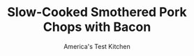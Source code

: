 ---
layout: ../../layouts/MarkdownPostLayout.astro
title: Slow-Cooked Smothered Pork Chops with Bacon
author: America's Test Kitchen
pubDate: 2023-03-15
description: "We successfully recreated a favorite slow-cooker dish into something that is better than the original-and it practically cooks itself."
image_url: https://res.cloudinary.com/hksqkdlah/image/upload/ar_1:1,c_fill,dpr_2.0,f_auto,fl_lossy.progressive.strip_profile,g_faces:auto,q_auto:low,w_344/5153_sfs-smothered-pork-chops-317007
tags: ["Main Courses","Pork","Slow Cooker","Cook's Country TV"]
calories: 3213
protein: 47
carbohydrates: 12
fats: 
fiber: 1
ingredients: ["4 slices, bacon, chopped fine",", Vegetable oil (if necessary)","6 , bone-in blade-cut pork chops, about 3/4 inch thick",", Salt and pepper","3 , yellow onions, halved and sliced into 1/2-inch half-moons","1 teaspoon, light brown sugar plus 1 tablespoon","1/4 cup, water plus 2 tablespoons","3 cloves, garlic, minced","2 teaspoons, minced fresh thyme leaves","3 cups, low-sodium chicken broth","1 tablespoon, soy sauce","2 , bay leaves","1 tablespoon, cornstarch","1 tablespoon, cider vinegar","1 tablespoon, minced fresh parsley leaves"]
serves: 6
time: ""
instructions: ["Fry bacon in large skillet over medium heat until lightly browned, about 8 minutes. Using slotted spoon, transfer bacon to paper towels, leaving fat in pan (you should have 2 tablespoons fat; if not, supplement with oil). Refrigerate bacon.","Heat fat over high heat until smoking. Meanwhile, pat pork chops dry with paper towels and sprinkle with salt and pepper. Cook 3 chops until golden brown on both sides, about 3 minutes per side. Transfer chops to slow-cooker insert. Repeat with remaining chops and transfer to slow-cooker insert.","Pour off all but 1 teaspoon fat from skillet; add onions, 1 teaspoon brown sugar, 1/4 teaspoon salt, and 1/4 cup water to now-empty skillet. Using wooden spoon, scrape browned bits from pan bottom and cook over medium-high heat until onions are soft, about 6 minutes. Stir in garlic and thyme and cook until fragrant, about 30 seconds longer. Pour onion mixture over chops in slow-cooker insert. Add broth, soy sauce, and remaining 1 tablespoon brown sugar to skillet, bring to boil, and add bay leaves. Pour mixture over onions in slow cooker.","Cover slow cooker and cook on low until pork is very tender, about 8 hours (or cook on high for 4 hours).","When ready to serve, reheat bacon in large saucepan until crisp and transfer to small bowl. Carefully transfer chops to serving platter with large spoon and tent with foil. Discard bay leaves and pour liquid through mesh strainer into now-empty saucepan. Transfer solids to blender with 1 cup liquid and blend until smooth. Stir back into remaining liquid in saucepan. Mix cornstarch and remaining 2 tablespoons water together in small bowl and stir into sauce. Cook over medium heat until thickened, about 8 minutes. Add vinegar, season with salt and pepper, pour over chops, and sprinkle with bacon and parsley. Serve.","MAKE AHEAD: The recipe can be prepared through step 3 a day in advance. Refrigerate the chops separately and the onion and broth mixtures together. In the morning, place the chops in the slow-cooker insert; bring the broth and onion mixture to a boil in a skillet, and pour it over the chops. Proceed as directed."]
nutrition: ["960 mg Potassium","507 mg Phosphorus","73 mg Calcium","2 mg Iron","65 mg Magnesium","1008 mg Sodium","4 mg Zinc","32 g Fat","15 mg Niacin (B3)","14 g Monounsaturated","4 g Polyunsaturated","1 mg Thiamin (B1)","6 mg Vitamin C","1 µg Vitamin D","150 mg Cholesterol","9 g Saturated","1 g Fiber","13 µg Folate (food)","4 g Sugars","12 µg Vitamin K","339 g Water","12 g Carbs","13 µg Folate equivalent (total)","47 g Protein","1 mg Vitamin E","1 µg Vitamin B12","1 mg Vitamin B6","10 µg Vitamin A","535 kcal Energy","1 g Sugars, added","3213 calories"]
notes: "These pork chops are so tender that youll need to remove them from the slow cooker with a spoon."
---